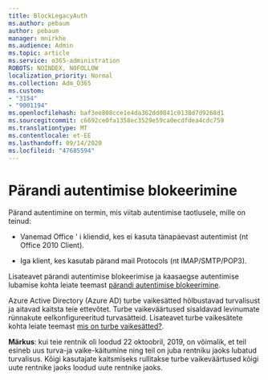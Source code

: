 ```yaml
---
title: BlockLegacyAuth
ms.author: pebaum
author: pebaum
manager: mnirkhe
ms.audience: Admin
ms.topic: article
ms.service: o365-administration
ROBOTS: NOINDEX, NOFOLLOW
localization_priority: Normal
ms.collection: Adm_O365
ms.custom:
- "3154"
- "9001194"
ms.openlocfilehash: baf3ee808cce1e4da362dd0841c0138d7d9268d1
ms.sourcegitcommit: c6692ce0fa1358ec3529e59ca0ecdfdea4cdc759
ms.translationtype: MT
ms.contentlocale: et-EE
ms.lasthandoff: 09/14/2020
ms.locfileid: "47685594"
---
```

# <a name="blocking-legacy-authentication"></a>Pärandi autentimise blokeerimine

Pärand autentimine on termin, mis viitab autentimise taotlusele, mille on teinud:

- Vanemad Office ' i kliendid, kes ei kasuta tänapäevast autentimist (nt Office 2010 Client).

- Iga klient, kes kasutab pärand mail Protocols (nt IMAP/SMTP/POP3).

Lisateavet pärandi autentimise blokeerimise ja kaasaegse autentimise lubamise kohta leiate teemast [pärandi autentimise blokeerimine](https://docs.microsoft.com/azure/active-directory/conditional-access/concept-conditional-access-block-legacy-authentication).

Azure Active Directory (Azure AD) turbe vaikesätted hõlbustavad turvalisust ja aitavad kaitsta teie ettevõtet. Turbe vaikeväärtused sisaldavad levinumate rünnakute eelkonfigureeritud turvasätteid.
Lisateavet turbe vaikesätete kohta leiate teemast [mis on turbe vaikesätted?](https://docs.microsoft.com/azure/active-directory/fundamentals/concept-fundamentals-security-defaults). 

**Märkus**: kui teie rentnik oli loodud 22 oktoobril, 2019, on võimalik, et teil esineb uus turva-ja vaike-käitumine ning teil on juba rentniku jaoks lubatud turvalisus.  Kõigi kasutajate kaitsmiseks rullitakse turbe vaikeväärtused kõigi uute rentnike jaoks loodud uute rentnike jaoks.
